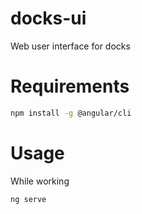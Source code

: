 # docks-ui
Web user interface for docks

# Requirements

```bash
npm install -g @angular/cli
```

# Usage
While working

```bash
ng serve
```

